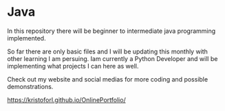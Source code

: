 # Java
In this repository there will be beginner to intermediate java programming implemented. 

So far there are only basic files and I will be updating this monthly with other learning I am persuing. Iam currently a Python Developer and will be implementing what projects I can here as well.

Check out my website and social medias for more coding and possible demonstrations.

https://kristoforl.github.io/OnlinePortfolio/

